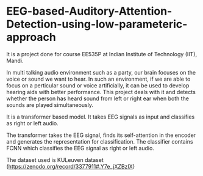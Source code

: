 # EEG-based-Auditory-Attention-Detection-using-low-parameteric-approach
It is a project done for course EE535P at Indian Institute of Technology (IIT), Mandi.

In multi talking audio environment such as a party, our brain focuses on the voice or sound we want to hear. In such an environment, if we are able to focus on a perticular sound or voice artificially, it can be used to develop hearing aids with better performance. This project deals with it and detects whether the person has heard sound from left or right ear when both the sounds are played simultaneously. 

It is a transformer based model. It takes EEG signals as input and classifies as right or left audio. 

The transformer takes the EEG signal, finds its self-attention in the encoder and generates the representation for classification. The classifier contains FCNN which classifies the EEG signal as right or left audio.

The dataset used is KULeuven dataset (https://zenodo.org/record/3377911#.Y7e_jXZBzIX)
